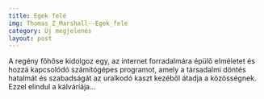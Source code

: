 ```yaml
---
title: Egek felé
img: Thomas_Z_Marshall--Egek_fele
category: Új megjelenés
layout: post
---
```

A regény főhőse kidolgoz egy, az internet forradalmára épülő elméletet és hozzá kapcsolódó számítógépes programot, amely a társadalmi döntés hatalmát és szabadságát az uralkodó kaszt kezéből átadja a közösségnek. Ezzel elindul a kálváriája... 

